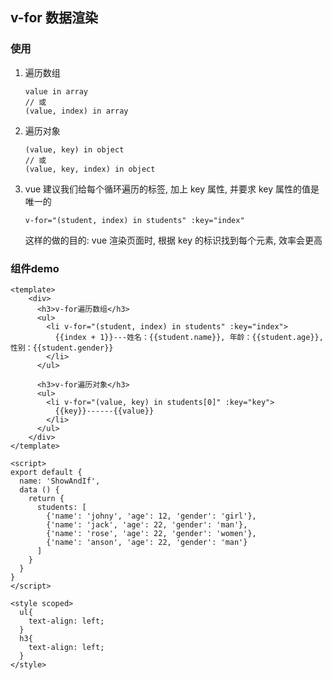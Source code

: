 ## v-for 数据渲染

### 使用

1. 遍历数组

   ```vue
   value in array
   // 或
   (value, index) in array
   ```

2. 遍历对象

   ```vue
   (value, key) in object
   // 或
   (value, key, index) in object
   ```

3. vue 建议我们给每个循环遍历的标签, 加上 key 属性, 并要求 key 属性的值是唯一的

   ```vue
   v-for="(student, index) in students" :key="index"
   ```

   这样的做的目的: vue 渲染页面时, 根据 key 的标识找到每个元素, 效率会更高 



### 组件demo

```vue
<template>
    <div>
      <h3>v-for遍历数组</h3>
      <ul>
        <li v-for="(student, index) in students" :key="index">
          {{index + 1}}---姓名：{{student.name}}, 年龄：{{student.age}}, 性别：{{student.gender}}
        </li>
      </ul>

      <h3>v-for遍历对象</h3>
      <ul>
        <li v-for="(value, key) in students[0]" :key="key">
          {{key}}------{{value}}
        </li>
      </ul>
    </div>
</template>

<script>
export default {
  name: 'ShowAndIf',
  data () {
    return {
      students: [
        {'name': 'johny', 'age': 12, 'gender': 'girl'},
        {'name': 'jack', 'age': 22, 'gender': 'man'},
        {'name': 'rose', 'age': 22, 'gender': 'women'},
        {'name': 'anson', 'age': 22, 'gender': 'man'}
      ]
    }
  }
}
</script>

<style scoped>
  ul{
    text-align: left;
  }
  h3{
    text-align: left;
  }
</style>
```



